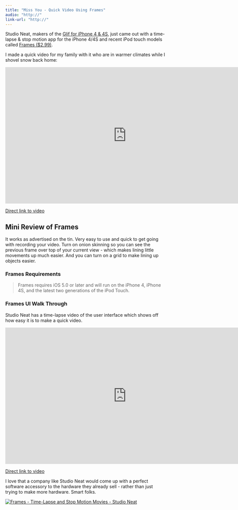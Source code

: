 ```yaml
---
title: "Miss You - Quick Video Using Frames"
audio: "http://"
link-url: "http://"
---
```

<p>Studio Neat, makers of the <a href="http://www.studioneat.com/products/glif-for-iphone-4">Glif for iPhone 4 &amp; 4S</a>, just came out with a time-lapse &amp; stop motion app for the iPhone 4/4S and recent iPod touch models called <a href="http://click.linksynergy.com/fs-bin/stat?id=6PFrOqNV4B8&offerid=146261&type=3&subid=0&tmpid=1826&RD_PARM1=http%253A%252F%252Fitunes.apple.com%252Fca%252Fapp%252Fframes-time-lapse-stop-motion%252Fid503347879%253Fmt%253D8%2526uo%253D4%2526partnerId%253D30" target="itunes_store">Frames ($2.99)</a>.</p>
<p>I made a quick video for my family with it who are in warmer climates while I shovel snow back home:</p>
<p><iframe src="http://player.vimeo.com/video/37960683" width="760" height="428" frameborder="0" webkitAllowFullScreen mozallowfullscreen allowFullScreen></iframe></p>
<p><a href="https://vimeo.com/37960683">Direct link to video</a></p>
<h2>Mini Review of Frames</h2>
<p>It works as advertised on the tin. Very easy to use and quick to get going with recording your video. Turn on onion skinning so you can see the previous frame over top of your current view - which makes lining little movements up much easier. And you can turn on a grid to make lining up objects easier.</p>
<h3>Frames Requirements</h3>
<blockquote><p>
  Frames requires iOS 5.0 or later and will run on the iPhone 4, iPhone 4S, and the latest two generations of the iPod Touch.
</p></blockquote>
<h3>Frames UI Walk Through</h3>
<p>Studio Neat has a time-lapse video of the user interface which shows off how easy it is to make a quick video.</p>
<p><iframe src="http://player.vimeo.com/video/37351369" width="760" height="428" frameborder="0" webkitAllowFullScreen mozallowfullscreen allowFullScreen></iframe></p>
<p><a href="https://vimeo.com/37351369">Direct link to video</a></p>
<p>I love that a company like Studio Neat would come up with a perfect software accessory to the hardware they already sell - rather than just trying to make more hardware. Smart folks.</p>
<p><a href="http://click.linksynergy.com/fs-bin/stat?id=6PFrOqNV4B8&offerid=146261&type=3&subid=0&tmpid=1826&RD_PARM1=http%253A%252F%252Fitunes.apple.com%252Fca%252Fapp%252Fframes-time-lapse-stop-motion%252Fid503347879%253Fmt%253D8%2526uo%253D4%2526partnerId%253D30" target="itunes_store"><img src="http://r.mzstatic.com/images/web/linkmaker/badge_appstore-lrg.gif" alt="Frames - Time-Lapse and Stop Motion Movies - Studio Neat" style="border: 0;"/></a></p>
